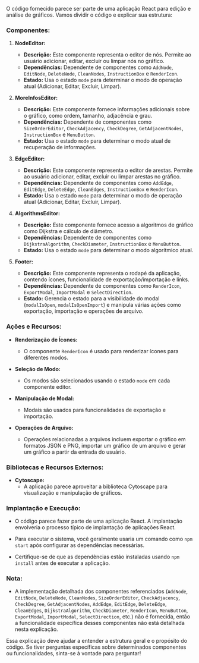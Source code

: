 O código fornecido parece ser parte de uma aplicação React para edição e análise de gráficos. Vamos dividir o código e explicar sua estrutura:

### Componentes:

1. **NodeEditor:**
   - **Descrição:** Este componente representa o editor de nós. Permite ao usuário adicionar, editar, excluir ou limpar nós no gráfico.
   - **Dependências:** Dependente de componentes como `AddNode`, `EditNode`, `DeleteNode`, `CleanNodes`, `InstructionBox` e `RenderIcon`.
   - **Estado:** Usa o estado `mode` para determinar o modo de operação atual (Adicionar, Editar, Excluir, Limpar).

2. **MoreInfosEditor:**
   - **Descrição:** Este componente fornece informações adicionais sobre o gráfico, como ordem, tamanho, adjacência e grau.
   - **Dependências:** Dependente de componentes como `SizeOrderEditor`, `CheckAdjacency`, `CheckDegree`, `GetAdjacentNodes`, `InstructionBox` e `MenuButton`.
   - **Estado:** Usa o estado `mode` para determinar o modo atual de recuperação de informações.

3. **EdgeEditor:**
   - **Descrição:** Este componente representa o editor de arestas. Permite ao usuário adicionar, editar, excluir ou limpar arestas no gráfico.
   - **Dependências:** Dependente de componentes como `AddEdge`, `EditEdge`, `DeleteEdge`, `CleanEdges`, `InstructionBox` e `RenderIcon`.
   - **Estado:** Usa o estado `mode` para determinar o modo de operação atual (Adicionar, Editar, Excluir, Limpar).

4. **AlgorithmsEditor:**
   - **Descrição:** Este componente fornece acesso a algoritmos de gráfico como Dijkstra e cálculo de diâmetro.
   - **Dependências:** Dependente de componentes como `DijkstraAlgorithm`, `CheckDiameter`, `InstructionBox` e `MenuButton`.
   - **Estado:** Usa o estado `mode` para determinar o modo algorítmico atual.

5. **Footer:**
   - **Descrição:** Este componente representa o rodapé da aplicação, contendo ícones, funcionalidade de exportação/importação e links.
   - **Dependências:** Dependente de componentes como `RenderIcon`, `ExportModal`, `ImportModal` e `SelectDirection`.
   - **Estado:** Gerencia o estado para a visibilidade do modal (`modalIsOpen`, `modalIsOpenImport`) e manipula várias ações como exportação, importação e operações de arquivo.

### Ações e Recursos:

- **Renderização de Ícones:**
  - O componente `RenderIcon` é usado para renderizar ícones para diferentes modos.

- **Seleção de Modo:**
  - Os modos são selecionados usando o estado `mode` em cada componente editor.

- **Manipulação de Modal:**
  - Modais são usados para funcionalidades de exportação e importação.

- **Operações de Arquivo:**
  - Operações relacionadas a arquivos incluem exportar o gráfico em formatos JSON e PNG, importar um gráfico de um arquivo e gerar um gráfico a partir da entrada do usuário.

### Bibliotecas e Recursos Externos:

- **Cytoscape:**
  - A aplicação parece aproveitar a biblioteca Cytoscape para visualização e manipulação de gráficos.

### Implantação e Execução:

- O código parece fazer parte de uma aplicação React. A implantação envolveria o processo típico de implantação de aplicações React.

- Para executar o sistema, você geralmente usaria um comando como `npm start` após configurar as dependências necessárias.

- Certifique-se de que as dependências estão instaladas usando `npm install` antes de executar a aplicação.

### Nota:

- A implementação detalhada dos componentes referenciados (`AddNode`, `EditNode`, `DeleteNode`, `CleanNodes`, `SizeOrderEditor`, `CheckAdjacency`, `CheckDegree`, `GetAdjacentNodes`, `AddEdge`, `EditEdge`, `DeleteEdge`, `CleanEdges`, `DijkstraAlgorithm`, `CheckDiameter`, `RenderIcon`, `MenuButton`, `ExportModal`, `ImportModal`, `SelectDirection`, etc.) não é fornecida, então a funcionalidade específica desses componentes não está detalhada nesta explicação.

Essa explicação deve ajudar a entender a estrutura geral e o propósito do código. Se tiver perguntas específicas sobre determinados componentes ou funcionalidades, sinta-se à vontade para perguntar!
